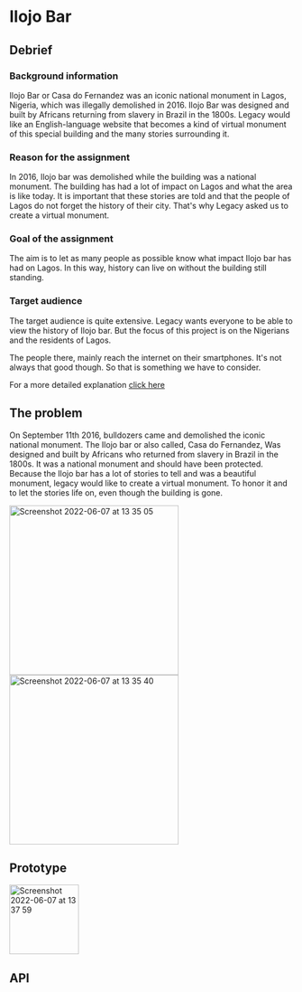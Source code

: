 # Ilojo Bar
## Debrief
### Background information
Ilojo Bar or Casa do Fernandez was an iconic national monument in Lagos, Nigeria, which was illegally demolished in 2016. Ilojo Bar was designed and built by Africans returning from slavery in Brazil in the 1800s. Legacy would like an English-language website that becomes a kind of virtual monument of this special building and the many stories surrounding it.

### Reason for the assignment
In 2016, Ilojo bar was demolished while the building was a national monument. The building has had a lot of impact on Lagos and what the area is like today. It is important that these stories are told and that the people of Lagos do not forget the history of their city. That's why Legacy asked us to create a virtual monument.

### Goal of the assignment
The aim is to let as many people as possible know what impact Ilojo bar has had on Lagos. In this way, history can live on without the building still standing.

### Target audience 
The target audience is quite extensive. Legacy wants everyone to be able to view the history of Ilojo bar. But the focus of this project is on the Nigerians and the residents of Lagos.

The people there, mainly reach the internet on their smartphones. It's not always that good though. So that is something we have to consider.

For a more detailed explanation [click here](https://github.com/Sophievanderburg/ilojo-bar/wiki/Debrief)

## The problem
On September 11th 2016, bulldozers came and demolished the iconic national monument. The Ilojo bar or also called, Casa do Fernandez, Was designed and built by Africans who returned from slavery in Brazil in the 1800s. It was a national monument and should have been protected. Because the Ilojo bar has a lot of stories to tell and was a beautiful monument, legacy would like to create a virtual monument. To honor it and to let the stories life on, even though the building is gone. 

<img width="300" alt="Screenshot 2022-06-07 at 13 35 05" src="https://user-images.githubusercontent.com/70900763/172369850-22e12c6d-dafc-4af5-ad43-7c841f01e3a4.png"> <img width="300" alt="Screenshot 2022-06-07 at 13 35 40" src="https://user-images.githubusercontent.com/70900763/172369968-40f08f1f-da88-45ad-bc4e-7df617c746a2.png">


## Prototype
<img width="123" alt="Screenshot 2022-06-07 at 13 37 59" src="https://user-images.githubusercontent.com/70900763/172370351-408124f4-5a14-48f9-bfd2-7791690f50fa.png">


## API


